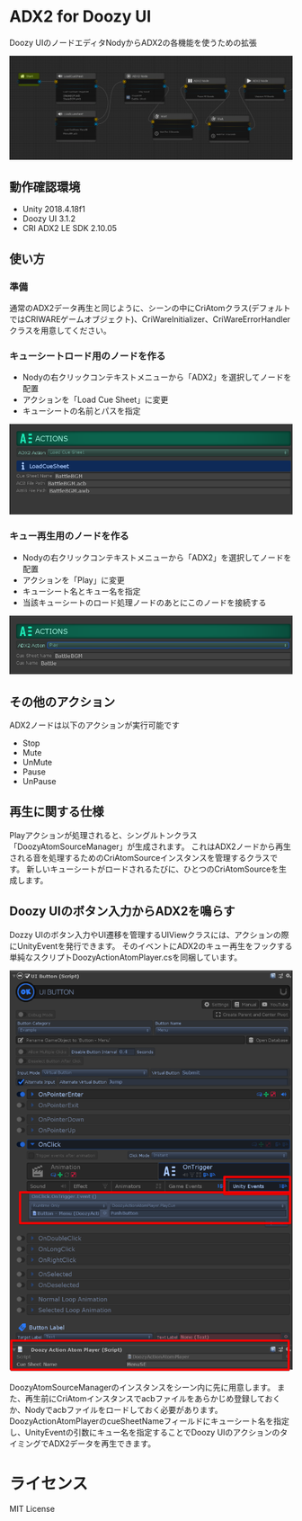 # ADX2 for Doozy UI
Doozy UIのノードエディタNodyからADX2の各機能を使うための拡張

![ADX2Nodes](images/ADX2Nodes.png)

## 動作確認環境
* Unity 2018.4.18f1
* Doozy UI 3.1.2
* CRI ADX2 LE SDK 2.10.05

## 使い方

### 準備
通常のADX2データ再生と同じように、シーンの中にCriAtomクラス(デフォルトではCRIWAREゲームオブジェクト)、CriWareInitializer、CriWareErrorHandlerクラスを用意してください。

### キューシートロード用のノードを作る
* Nodyの右クリックコンテキストメニューから「ADX2」を選択してノードを配置
* アクションを「Load Cue Sheet」に変更
* キューシートの名前とパスを指定

![Load Cue Sheet Action](images/LoadCueSheetAction.png)

### キュー再生用のノードを作る

* Nodyの右クリックコンテキストメニューから「ADX2」を選択してノードを配置
* アクションを「Play」に変更
* キューシート名とキュー名を指定
* 当該キューシートのロード処理ノードのあとにこのノードを接続する

![Play Action](images/PlayAction.png)

## その他のアクション
ADX2ノードは以下のアクションが実行可能です

* Stop
* Mute
* UnMute
* Pause
* UnPause

## 再生に関する仕様
Playアクションが処理されると、シングルトンクラス「DoozyAtomSourceManager」が生成されます。
これはADX2ノードから再生される音を処理するためのCriAtomSourceインスタンスを管理するクラスです。
新しいキューシートがロードされるたびに、ひとつのCriAtomSourceを生成します。

## Doozy UIのボタン入力からADX2を鳴らす
Dozzy UIのボタン入力やUI遷移を管理するUIViewクラスには、アクションの際にUnityEventを発行できます。
そのイベントにADX2のキュー再生をフックする単純なスクリプトDoozyActionAtomPlayer.csを同梱しています。

![Doozy Action Atom Player](images/DoozyActionAtomPlayer.png)

DoozyAtomSourceManagerのインスタンスをシーン内に先に用意します。
また、再生前にCriAtomインスタンスでacbファイルをあらかじめ登録しておくか、Nodyでacbファイルをロードしておく必要があります。
DoozyActionAtomPlayerのcueSheetNameフィールドにキューシート名を指定し、UnityEventの引数にキュー名を指定することでDoozy UIのアクションのタイミングでADX2データを再生できます。

# ライセンス
MIT License
